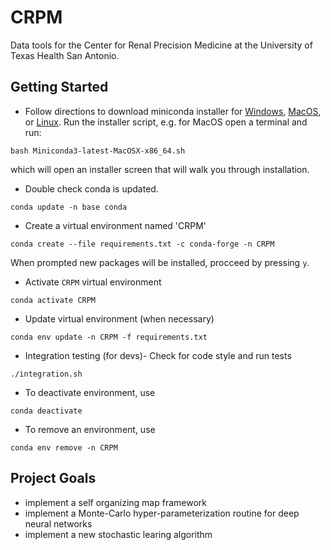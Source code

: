 # CRPM
Data tools for the Center for Renal Precision Medicine at the University of Texas Health San Antonio.


## Getting Started
+ Follow directions to download miniconda installer for [Windows](https://conda.io/docs/user-guide/install/windows.html), [MacOS](https://conda.io/docs/user-guide/install/macos.html), or [Linux](https://conda.io/docs/user-guide/install/linux.html).
Run the installer script, e.g. for MacOS open a terminal and run:
```
bash Miniconda3-latest-MacOSX-x86_64.sh
```
which will open an installer screen that will walk you through installation.
+ Double check conda is updated.
```
conda update -n base conda
```
+ Create a virtual environment named 'CRPM'
```
conda create --file requirements.txt -c conda-forge -n CRPM
```
When prompted new packages will be installed, procceed by pressing `y`.
+ Activate `CRPM` virtual environment
```
conda activate CRPM
```
+ Update virtual environment (when necessary)
```
conda env update -n CRPM -f requirements.txt
```
+ Integration testing (for devs)- Check for code style and run tests
```
./integration.sh
```
+ To deactivate environment, use
```
conda deactivate
```
+ To remove an environment, use
```
conda env remove -n CRPM
```

## Project Goals
+ implement a self organizing map framework
+ implement a Monte-Carlo hyper-parameterization routine for deep neural networks
+ implement a new stochastic learing algorithm
